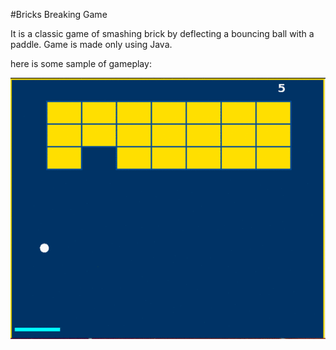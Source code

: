 #Bricks Breaking Game

It is a classic game of smashing brick by deflecting a bouncing ball with a
paddle. Game is made only using Java.

here is some sample of gameplay:

![](animation.gif)

